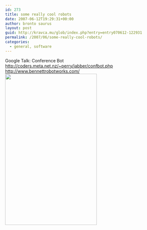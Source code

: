 ```yaml
---
id: 273
title: some really cool robots
date: 2007-06-12T19:29:31+00:00
author: bronto saurus
layout: post
guid: http://kravca.mu/glob/index.php?entry=entry070612-122931
permalink: /2007/06/some-really-cool-robots/
categories:
  - general, software
---
```

Google Talk: Conference Bot  
<a href="http://coders.meta.net.nz/~perry/jabber/confbot.php" target="_blank" >http://coders.meta.net.nz/~perry/jabber/confbot.php</a>  
<a href="http://www.bennettrobotworks.com/" target="_blank" >http://www.bennettrobotworks.com/</a>  
<img src="/images/cool_robot.jpg" width="297" height="489" border="0" alt="" />